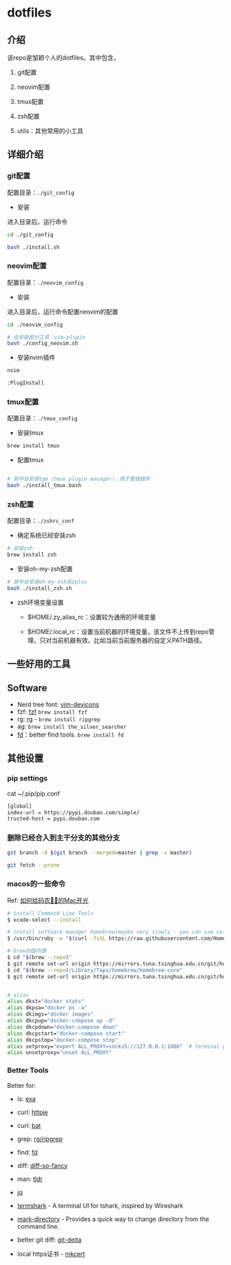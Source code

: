 # dotfiles

## 介绍

该repo是邹颖个人的dotfiles。其中包含，

1. git配置

2. neovim配置

3. tmux配置

4. zsh配置

5. utils：其他常用的小工具


## 详细介绍


### git配置

配置目录：`./git_config`

- 安装

进入目录后，运行命令

```bash
cd ./git_config

bash ./install.sh
```

### neovim配置

配置目录：`./neovim_config`

- 安装

进入目录后，运行命令配置neovim的配置

```bash
cd ./neovim_config

# 会安装部分工具：vim-plugin
bash ./config_neovim.sh
```

- 安装nvim插件

```bash
nvim

:PlugInstall
```

### tmux配置

配置目录：`./tmux_config`

- 安装tmux

```bash
brew install tmux
```

- 配置tmux

```bash

# 其中会安装tpm（tmux plugin manager），用于管理插件
bash ./install_tmux.bash
```


### zsh配置

配置目录：`./zshrc_conf`


- 确定系统已经安装zsh

```bash
# 安装zsh
brew install zsh
```

- 安装oh-my-zsh配置

```bash
# 其中会安装oh-my-zsh和zplus
bash ./install_zsh.sh
```

- zsh环境变量设置

  - $HOME/.zy_alias_rc：设置较为通用的环境变量
  
  - $HOME/.local_rc：设置当前机器的环境变量，该文件不上传到repo管理，只对当前机器有效。比如当前当前服务器的自定义PATH路径。





## 一些好用的工具


## Software ##
- Nerd tree font: [vim-devicons](https://github.com/ryanoasis/vim-devicons)
- fzf: [fzf](https://github.com/junegunn/fzf) `brew install fzf`
- rg: [rg](https://github.com/BurntSushi/ripgrep) - `brew install ripgrep`
- ag: `brew install the_silver_searcher`
- [fd](https://github.com/sharkdp/fd)：better find tools. `brew install fd`

## 其他设置

### pip settings ###

cat ~/.pip/pip.conf

```bash
[global]
index-url = https://pypi.douban.com/simple/
trusted-host = pypi.douban.com
```

### 删除已经合入到主干分支的其他分支

```bash
git branch -d $(git branch --merged=master | grep -v master)

git fetch --prune
```

### macos的一些命令

Ref: [如何给码农👨‍💻‍的Mac开光](https://wyydsb.xin/other/terminal.html)


```bash
# install Command Line Tools
$ xcode-select --install

# install software manager homebrew(maybe very slowly - you can use cellular)
$ /usr/bin/ruby -e "$(curl -fsSL https://raw.githubusercontent.com/Homebrew/install/master/install)"

# brew的国内源
$ cd "$(brew --repo)"
$ git remote set-url origin https://mirrors.tuna.tsinghua.edu.cn/git/homebrew/brew.git
$ cd "$(brew --repo)/Library/Taps/homebrew/homebrew-core"
$ git remote set-url origin https://mirrors.tuna.tsinghua.edu.cn/git/homebrew/homebrew-core.git


# alias
alias dkst="docker stats"
alias dkpsa="docker ps -a"
alias dkimgs="docker images"
alias dkcpup="docker-compose up -d"
alias dkcpdown="docker-compose down"
alias dkcpstart="docker-compose start"
alias dkcpstop="docker-compose stop"
alias setproxy="export ALL_PROXY=socks5://127.0.0.1:1086"  # terminal proxy
alias unsetproxy="unset ALL_PROXY"
```


### Better Tools

Better for:

- ls: [exa](https://github.com/ogham/exa)
- curl: [httpie](https://httpie.org/)
- curl: [bat](https://github.com/sharkdp/bat)
- grep: [rg/ripgrep](https://github.com/BurntSushi/ripgrep)
- find: [fd](https://github.com/sharkdp/fd)
- diff: [diff-so-fancy](https://github.com/so-fancy/diff-so-fancy)
- man: [tldr](https://github.com/tldr-pages/tldr)
- [jq](https://github.com/stedolan/jq)
- [termshark](https://github.com/gcla/termshark) - A terminal UI for tshark, inspired by Wireshark
- [mark-directory](https://github.com/kodango/mark-directory) - Provides a quick way to change directory from the command line.
- better git diff: [git-delta](https://github.com/dandavison/delta)

- local https证书 - [mkcert](https://github.com/FiloSottile/mkcert)
